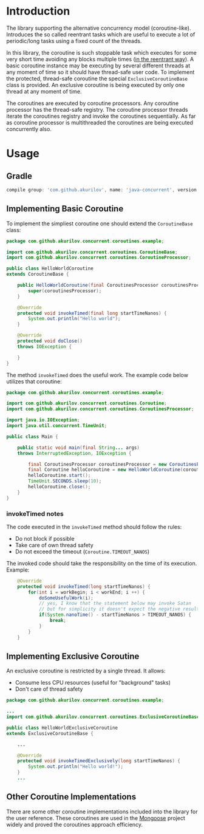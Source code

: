 # Introduction

The library supporting the alternative concurrency model
(coroutine-like). Introduces the so called reentrant tasks which are
useful to execute a lot of periodic/long tasks using a fixed count of
the threads.

In this library, the coroutine is such stoppable task which executes
for some very short time avoiding any blocks multiple times
([in the reentrant way](https://en.wikipedia.org/wiki/Microthread)).
A basic coroutine instance may be executing by several different threads
at any moment of time so it should have thread-safe user code. To
implement the protected, thread-safe coroutine the special
`ExclusiveCoroutineBase` class is provided. An exclusive coroutine is
being executed by only one thread at any moment of time.

The coroutines are executed by coroutine processors. Any coroutine
processor has the thread-safe registry. The coroutine processor threads
iterate the coroutines registry and invoke the coroutines sequentially.
As far as coroutine processor is multithreaded the coroutines are being
executed concurrently also.

# Usage

## Gradle

```groovy
compile group: 'com.github.akurilov', name: 'java-concurrent', version: '2.0.2'
```

## Implementing Basic Coroutine

To implement the simpliest coroutine one should extend the
`CoroutineBase` class:

```java
package com.github.akurilov.concurrent.coroutines.example;

import com.github.akurilov.concurrent.coroutines.CoroutineBase;
import com.github.akurilov.concurrent.coroutines.CoroutineProcessor;

public class HelloWorldCoroutine
extends CoroutineBase {

    public HelloWorldCoroutine(final CoroutinesProcessor coroutinesProcessor) {
        super(coroutinesProcessor);
    }

    @Override
    protected void invokeTimed(final long startTimeNanos) {
        System.out.println("Hello world");
    }

    @Override
    protected void doClose()
    throws IOException {

    }
}
```

The method `invokeTimed` does the useful work. The example code below
utilizes that coroutine:

```java
package com.github.akurilov.concurrent.coroutines.example;

import com.github.akurilov.concurrent.coroutines.Coroutine;
import com.github.akurilov.concurrent.coroutines.CoroutinesProcessor;

import java.io.IOException;
import java.util.concurrent.TimeUnit;

public class Main {

    public static void main(final String... args)
    throws InterruptedException, IOException {

        final CoroutinesProcessor coroutinesProcessor = new CoroutinesProcessor();
        final Coroutine helloCoroutine = new HelloWorldCoroutine(coroutinesProcessor);
        helloCoroutine.start();
        TimeUnit.SECONDS.sleep(10);
        helloCoroutine.close();
    }
}
```

### invokeTimed notes

The code executed in the `invokeTimed` method should follow the rules:
* Do not block if possible
* Take care of own thread safety
* Do not exceed the timeout (`Coroutine.TIMEOUT_NANOS`)

The invoked code should take the responsibility on the time of its
execution. Example:

```java
    @Override
    protected void invokeTimed(long startTimeNanos) {
        for(int i = workBegin; i < workEnd; i ++) {
            doSomeUsefulWork(i);
            // yes, I know that the statement below may invoke Satan
            // but for simplicity it doesn't expect the negative result
            if(System.nanoTime() - startTimeNanos > TIMEOUT_NANOS) {
                break;
            }
        }
    }
```

## Implementing Exclusive Coroutine

An exclusive coroutine is restricted by a single thread. It allows:
* Consume less CPU resources (useful for "background" tasks)
* Don't care of thread safety

```java
package com.github.akurilov.concurrent.coroutines.example;

...
import com.github.akurilov.concurrent.coroutines.ExclusiveCoroutineBase;

public class HelloWorldExclusiveCoroutine
extends ExclusiveCoroutineBase {

    ...

    @Override
    protected void invokeTimedExclusively(long startTimeNanos) {
        System.out.println("Hello world!");
    }
    ...
```

## Other Coroutine Implementations

There are some other coroutine implementations included into the library
 for the user reference. These coroutines are used in the
[Mongoose](https://github.com/emc-mongoose/mongoose-base) project widely
and proved the coroutines approach efficiency.
